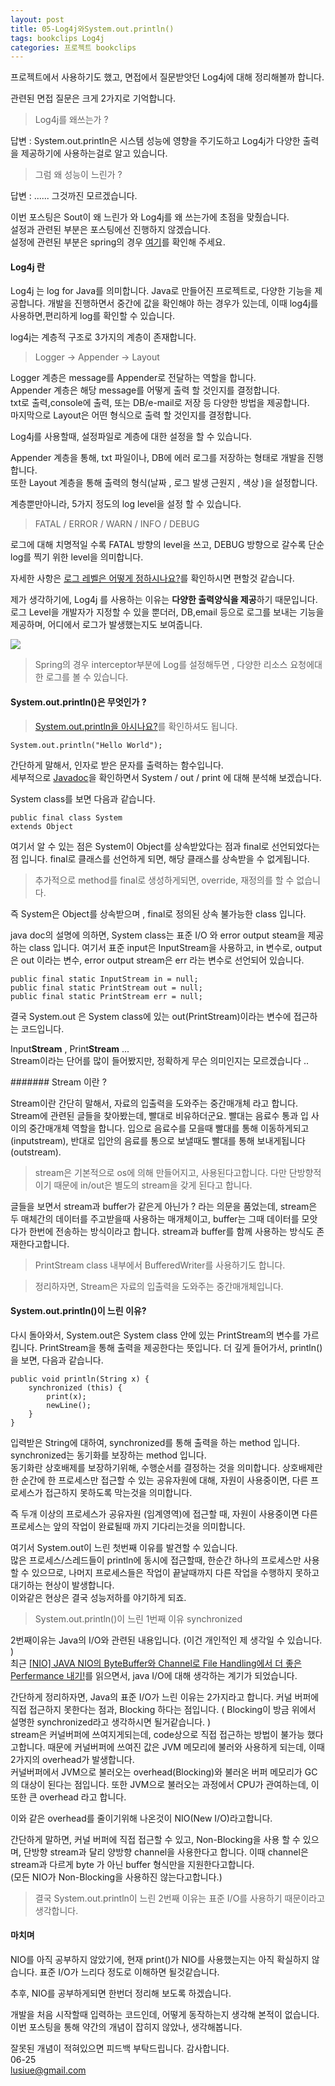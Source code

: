 ```yaml
---
layout: post
title: 05-Log4j와System.out.println()  
tags: bookclips Log4j 
categories: 프로젝트 bookclips
---    
```


프로젝트에서 사용하기도 했고, 면접에서 질문받앗던 Log4j에 대해 정리해볼까 합니다.     
       
관련된 면접 질문은 크게 2가지로 기억합니다.

> Log4j를 왜쓰는가 ?       

답변 : System.out.println은 시스템 성능에 영향을 주기도하고 Log4j가 다양한 출력을 제공하기에 사용하는걸로 알고 있습니다.

> 그럼 왜 성능이 느린가 ?     

답변 : ...... 그것까진 모르겠습니다. 

이번 포스팅은 Sout이 왜 느린가 와 Log4j를 왜 쓰는가에 초점을 맞췄습니다.       
설정과 관련된 부분은 포스팅에선 진행하지 않겠습니다.     
설정에 관련된 부분은 spring의 경우 [여기](http://addio3305.tistory.com/43)를 확인해 주세요.
        

#### Log4j 란    

Log4j 는 log for Java를 의미합니다. Java로 만들어진 프로젝트로, 다양한 기능을 제공합니다.  개발을 진행하면서 중간에 값을 확인해야 하는 경우가 있는데, 이때 log4j를 사용하면,편리하게 log를 확인할 수 있습니다.       

log4j는 계층적 구조로 3가지의 계층이 존재합니다.      

> Logger -> Appender ->  Layout       

Logger 계층은 message를 Appender로 전달하는 역할을 합니다.       
Appender 계층은 해당 message를 어떻게 출력 할 것인지를 결정합니다.     
txt로 출력,console에 출력, 또는 DB/e-mail로 저장 등 다양한 방법을 제공합니다.   
마지막으로 Layout은 어떤 형식으로 출력 할 것인지를 결정합니다.      

Log4j를 사용할때, 설정파일로 계층에 대한 설정을 할 수 있습니다.  

Appender 계층을 통해, txt 파일이나, DB에 에러 로그를 저장하는 형태로 개발을 진행합니다.    
또한 Layout 계층을 통해 출력의 형식(날짜 , 로그 발생 근원지 , 색상 )을 설정합니다. 

계층뿐만아니라, 5가지 정도의 log level을 설정 할 수 있습니다. 

> FATAL / ERROR / WARN / INFO / DEBUG      

로그에 대해 치명적일 수록 FATAL 방향의 level을 쓰고, DEBUG 방향으로 갈수록 단순 log를 찍기 위한 level을 의미합니다.     
      
자세한 사항은 [로그 레벨은 어떻게 정하시나요?](https://kldp.org/node/118779)를 확인하시면 편할것 같습니다.      


제가 생각하기에, Log4j 를 사용하는 이유는 **다양한 출력양식을 제공**하기 때문입니다.      
로그 Level을 개발자가 지정할 수 있을 뿐더러, DB,email 등으로 로그를 보내는 기능을 제공하며, 어디에서 로그가 발생했는지도 보여줍니다.    

    

<img src ="./log.jpg">     
  
> Spring의 경우 interceptor부분에 Log를 설정해두면 , 다양한 리소스 요청에대한 로그를 볼 수 있습니다. 


#### System.out.println()은 무엇인가 ?     

> [System.out.println을 아시나요?](https://okky.kr/article/149762)를 확인하셔도 됩니다.      

	System.out.println("Hello World");

간단하게 말해서, 인자로 받은 문자를 출력하는 함수입니다.     
세부적으로 [Javadoc](https://docs.oracle.com/javase/8/docs/api/)을 확인하면서 System / out / print 에 대해 분석해 보겠습니다.       
      
System class를 보면 다음과 같습니다. 
   
	public final class System
	extends Object
   
여기서 알 수 있는 점은 System이 Object를 상속받았다는 점과 final로 선언되었다는 점 입니다.
final로 클래스를 선언하게 되면, 해당 클래스를 상속받을 수 없게됩니다.   

> 추가적으로 method를 final로 생성하게되면, override, 재정의를 할 수 없습니다.     

즉 System은 Object를 상속받으며 , final로 정의된 상속 불가능한 class 입니다. 

java doc의 설명에 의하면, System class는 표준 I/O 와 error output steam을 제공하는 class 입니다. 여기서 표준 input은 InputStream을 사용하고, in 변수로,
output은 out 이라는 변수, error output stream은 err 라는 변수로 선언되어 있습니다.
 

	public final static InputStream in = null;
	public final static PrintStream out = null;
	public final static PrintStream err = null;
     

결국 System.out 은 System class에 있는 out(PrintStream)이라는 변수에 접근하는 코드입니다.       

Input**Stream** , Print**Stream** ...       
Stream이라는 단어를 많이 들어봤지만, 정확하게 무슨 의미인지는 모르겠습니다 .. 

####### Stream 이란  ? 

Stream이란 간단히 말해서, 자료의 입출력을 도와주는 중간매개체 라고 합니다.     
Stream에 관련된 글들을 찾아봤는데, 빨대로 비유하더군요. 빨대는 음료수 통과 입 사이의 중간매개체 역할을 합니다. 입으로 음료수를 모을때 빨대를 통해 이동하게되고(inputstream), 반대로 입안의 음료를 통으로 보낼때도 빨대를 통해 보내게됩니다(outstream).          

> stream은 기본적으로 os에 의해 만들어지고, 사용된다고합니다. 다만 단방향적이기 때문에 in/out은 별도의 stream을 갖게 된다고 합니다. 

글들을 보면서 stream과 buffer가 같은게 아닌가 ? 라는 의문을 품었는데, stream은 두 매체간의 데이터를 주고받을때 사용하는 매개체이고, buffer는 그때 데이터를 모앗다가 한번에 전송하는 방식이라고 합니다. stream과 buffer를 함께 사용하는 방식도 존재한다고합니다.  

>PrintStream class 내부에서 BufferedWriter를 사용하기도 합니다.


> 정리하자면, Stream은 자료의 입출력을 도와주는 중간매개체입니다.   
     

#### System.out.println()이 느린 이유?
다시 돌아와서, System.out은 System class 안에 있는 PrintStream의 변수를 가르킴니다. 
PrintStream을 통해 출력을 제공한다는 뜻입니다. 더 깊게 들어가서, println()을 보면,
다음과 같습니다.    

    
    public void println(String x) {
        synchronized (this) {
            print(x);
            newLine();
        }
    }
     

입력받은 String에 대하여, synchronized를 통해 출력을 하는 method 입니다.     
synchronized는 동기화를 보장하는 method 입니다.       
동기화란 상호배제를 보장하기위해, 수행순서를 결정하는 것을 의미합니다. 상호배제란 한 순간에 한 프로세스만 접근할 수 있는 공유자원에 대해, 자원이 사용중이면, 다른 프로세스가 접근하지 못하도록 막는것을 의미합니다.      

즉 두개 이상의 프로세스가 공유자원 (임계영역)에 접근할 때, 자원이 사용중이면 다른 프로세스는 앞의 작업이 완료될때 까지 기다리는것을 의미합니다.        

여기서 System.out이 느린 첫번째 이유를 발견할 수 있습니다.    
많은 프로세스/스레드들이 println에 동시에 접근할때, 한순간 하나의 프로세스만 사용할 수 있으므로, 나머지 프로세스들은 작업이 끝날때까지  다른 작업을 수행하지 못하고 대기하는 현상이 발생합니다.      
이와같은 현상은 결국 성능저하를 야기하게 되죠.     


> System.out.println()이 느린 1번째 이유 synchronized      


2번째이유는 Java의 I/O와 관련된 내용입니다. (이건 개인적인 제 생각일 수 있습니다. )     
최근 [[NIO] JAVA NIO의 ByteBuffer와 Channel로 File Handling에서 더 좋은 Perfermance 내기!](http://eincs.com/2009/08/java-nio-bytebuffer-channel-file/)를 읽으면서, java I/O에 대해 생각하는 계기가 되었습니다.      

간단하게 정리하자면, Java의 표준 I/O가 느린 이유는 2가지라고 합니다. 커널 버퍼에 직접 접근하지 못한다는 점과, Blocking 하다는 점입니다. ( Blocking이 방금 위에서 설명한 synchronized라고 생각하시면 될거같습니다. )     
stream은 커널버퍼에 쓰여지게되는데, code상으로 직접 접근하는 방법이 불가능 했다고합니다. 때문에 커널버퍼에 쓰여진 값은 JVM 메모리에 불러와 사용하게 되는데, 이때 2가지의 overhead가 발생합니다.    
커널버퍼에서 JVM으로 불러오는 overhead(Blocking)와 불러온 버퍼 메모리가 GC의 대상이 된다는 점입니다. 또한 JVM으로 불러오는 과정에서 CPU가 관여하는데, 이또한 큰 overhead 라고 합니다.          

이와 같은 overhead를 줄이기위해 나온것이 NIO(New I/O)라고합니다.      

간단하게 말하면, 커널 버퍼에 직접 접근할 수 있고, Non-Blocking을 사용 할 수 있으며, 단방향 stream과 달리 양방향 channel을 사용한다고 합니다. 이때 channel은 stream과 다르게 byte 가 아닌 buffer 형식만을 지원한다고합니다.      
(모든 NIO가 Non-Blocking을 사용하진 않는다고합니다.)


> 결국 System.out.println이 느린 2번째 이유는 표준 I/O를 사용하기 때문이라고 생각합니다.           



#### 마치며     
 
NIO를 아직 공부하지 않았기에, 현재 print()가 NIO를 사용했는지는 아직 확실하지 않습니다.
표준 I/O가 느리다 정도로 이해하면 될것같습니다.    

추후, NIO를 공부하게되면 한번더 정리해 보도록 하겠습니다. 

개발을 처음 시작할때 입력하는 코드인데, 어떻게 동작하는지 생각해 본적이 없습니다.  
이번 포스팅을 통해 약간의 개념이 잡히지 않았나, 생각해봅니다.   

잘못된 개념이 적혀있으면 피드백 부탁드립니다. 
감사합니다.        
06-25     
lusiue@gmail.com




   

